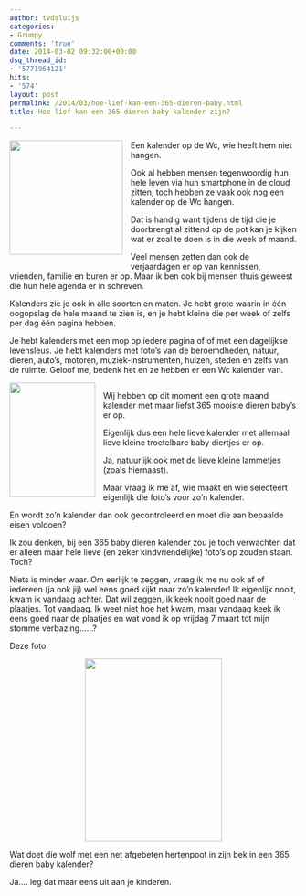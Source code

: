 ```yaml
---
author: tvdsluijs
categories:
- Grumpy
comments: 'true'
date: 2014-03-02 09:32:00+00:00
dsq_thread_id:
- '5771964121'
hits:
- '574'
layout: post
permalink: /2014/03/hoe-lief-kan-een-365-dieren-baby.html
title: Hoe lief kan een 365 dieren baby kalender zijn?

---
```

<div style="clear: both; text-align: center;">
  <a href=https://vandersluijs.resultants-e.nl/2014/03/IMG_0058.jpg" style="clear: left; float: left; margin-bottom: 1em; margin-right: 1em;"><img border="0" src="https://vandersluijs.resultants-e.nl/2014/03/IMG_0058.jpg" height="200" width="198" /></a>
</div>

Een kalender op de Wc, wie heeft hem niet hangen.

Ook al hebben mensen tegenwoordig hun hele leven via hun smartphone in de cloud zitten, toch hebben ze vaak ook nog een kalender op de Wc hangen.

Dat is handig want tijdens de tijd die je doorbrengt al zittend op de pot kan je kijken wat er zoal te doen is in die week of maand.

Veel mensen zetten dan ook de verjaardagen er op van kennissen, vrienden, familie en buren er op. Maar ik ben ook bij mensen thuis geweest die hun hele agenda er in schreven.

<!--more-->Kalenders zie je ook in alle soorten en maten. Je hebt grote waarin in één oogopslag de hele maand te zien is, en je hebt kleine die per week of zelfs per dag één pagina hebben.

Je hebt kalenders met een mop op iedere pagina of of met een dagelijkse levensleus. Je hebt kalenders met foto&#8217;s van de beroemdheden, natuur, dieren, auto&#8217;s, motoren, muziek-instrumenten, huizen, steden en zelfs van de ruimte. Geloof me, bedenk het en ze hebben er een Wc kalender van.

<div style="clear: both; text-align: center;">
  <a href=https://vandersluijs.resultants-e.nl/2014/03/IMG_0054.jpg" style="clear: left; float: left; margin-bottom: 1em; margin-right: 1em;"><img border="0" src="https://vandersluijs.resultants-e.nl/2014/03/IMG_0054.jpg" height="200" width="150" /></a>
</div>

Wij hebben op dit moment een grote maand kalender met maar liefst 365 mooiste dieren baby&#8217;s er op.

Eigenlijk dus een hele lieve kalender met allemaal lieve kleine troetelbare baby diertjes er op.

Ja, natuurlijk ook met de lieve kleine lammetjes (zoals hiernaast).

Maar vraag ik me af, wie maakt en wie selecteert eigenlijk die foto&#8217;s voor zo&#8217;n kalender.

En wordt zo&#8217;n kalender dan ook gecontroleerd en moet die aan bepaalde eisen voldoen?

Ik zou denken, bij een 365 baby dieren kalender zou je toch verwachten dat er alleen maar hele lieve (en zeker kindvriendelijke) foto&#8217;s op zouden staan. Toch?

Niets is minder waar. Om eerlijk te zeggen, vraag ik me nu ook af of iedereen (ja ook jij) wel eens goed kijkt naar zo&#8217;n kalender! Ik eigenlijk nooit, kwam ik vandaag achter. Dat wil zeggen, ik keek nooit goed naar de plaatjes. Tot vandaag. Ik weet niet hoe het kwam, maar vandaag keek ik eens goed naar de plaatjes en wat vond ik op vrijdag 7 maart tot mijn stomme verbazing&#8230;&#8230;?

Deze foto.

<div style="clear: both; text-align: center;">
  <a href=https://vandersluijs.resultants-e.nl/2014/03/IMG_0055.jpg" style="margin-left: 1em; margin-right: 1em;"><img border="0" src="https://vandersluijs.resultants-e.nl/2014/03/IMG_0055.jpg" height="320" width="240" /></a>
</div>

Wat doet die wolf met een net afgebeten hertenpoot in zijn bek in een 365 dieren baby kalender?

Ja&#8230;. leg dat maar eens uit aan je kinderen.
